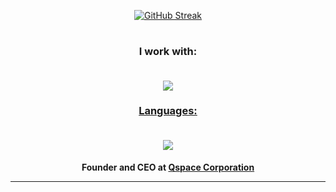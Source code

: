 <div id="header" align="center">
  
[![GitHub Streak](https://streak-stats.demolab.com?user=thisisdconc&theme=dark&hide_border=true)](https://git.io/streak-stats)
  #
### I work with:<br><br>
  
  <p align="center">
  <a href="https://skillicons.dev">
    <img src="https://skillicons.dev/icons?i=ai,ps,pr,xd,azure,github,visualstudio,vscode,wordpress" />

### Languages:<br><br>
  
  <p align="center">
  <a href="https://skillicons.dev">
    <img src="https://skillicons.dev/icons?i=cpp,html,css,php,js,jquery," />
  </a>
</p>
  
  <h4>Founder and CEO at <a class="link" href="https://www.qspace.rf.gd">Qspace Corporation</a><br><hr>
